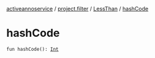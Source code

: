 [activeannoservice](../../index.md) / [project.filter](../index.md) / [LessThan](index.md) / [hashCode](./hash-code.md)

# hashCode

`fun hashCode(): `[`Int`](https://kotlinlang.org/api/latest/jvm/stdlib/kotlin/-int/index.html)